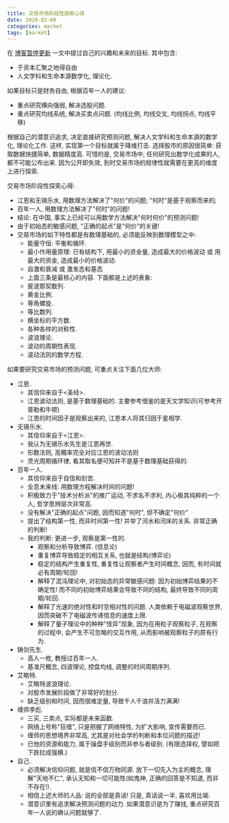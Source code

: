 ```yaml
---
title: 交易市场阶段性探索心得
date: 2020-02-09
categories: market
tags: [market]
---
```


在 [博客暂停更新](https://draapho.github.io/2018/04/12/1815-suspend/) 一文中提过自己的兴趣和未来的目标. 其中包含:
- 于资本汇聚之地得自由
- 人文学科和生命本源数学化, 理论化.


如果目标只是财务自由, 根据百年一人的建议:
- 重点研究横向强弱, 解决选股问题.
- 重点研究均线系统, 解决买卖点问题. (均线比例, 均线交叉, 均线拐点, 均线平移)


根据自己的潜意识追求, 决定直接研究预测问题, 解决人文学科和生命本源的数学化, 理论化工作.
这样, 实现第一个目标就属于降维打击.
选择股市的原因很简单: 获取数据快捷简单, 数据精度高.
可惜的是, 交易市场中, 任何研究出数学化成果的人, 都不可能公布出来.
因为公开即失效, 到时交易市场的规律性就需要在更高的维度上进行探索.



交易市场阶段性探索心得:
- 江恩和无锡乐水, 用数理方法解决了"何价"的问题; "何时"是基于观察而来的; 
- 百年一人, 用数理方法解决了"何时"的问题!
- 结论: 在中国, 事实上已经可以用数学方法解决"何时何价"的预测问题!
- 由于初始态的敏感问题, "正确的起点"是"何价"的关键!
- 交易市场的如下特性都是有数理基础的, 必须能反映到数理模型之中:
    - 能量守恒: 平衡和循环.
    - 最小作用量原理: 已有结构下, 用最小的资金量, 造成最大的价格波动 或 用最大的资金, 造成最小的价格波动.
    - 自激和衰减 或 激发态和基态
    - 上面三条是最核心的内容. 下面都是上述的表象:
    - 斐波那契数列.
    - 黄金比例.
    - 等角螺旋.
    - 等比数列.
    - 横坐标的平方数.
    - 各种各样的对称性.
    - 波浪理论.
    - 波动的周期性表现.
    - 波动法则的数学方程.

    

如果要研究交易市场的预测问题, 可重点关注下面几位大师:
- 江恩. 
    - 其信仰来自于<圣经>.
    - 江恩波动法则, 是基于数理基础的. 主要参考借鉴的是天文学知识(可参考开普勒和牛顿)
    - 江恩的时间因子是观察出来的, 江恩本人将其归因于星相学.
- 无锡乐水. 
    - 其信仰来自于<江恩>.
    - 我认为无锡乐水先生是江恩再世.
    - 形数法则, 高概率完全对应江恩的波动法则
    - 灵光周期循环律, 看其取名便可知并不是基于数理基础获得的.
- 百年一人. 
    - 其信仰来自于自信和刻苦.
    - 全息未来线: 用数理方程解决时间的问题! 
    - 积极致力于"技术分析派"的推广运动, 不求名不求利, 内心极其纯粹的一个人, 哲学思辨层次非常高.
    - 没有解决"正确的起点"问题, 因而知道"何时", 但不确定"何价"
    - 提出了结构第一性, 而非时间第一性! 并举了河水和河床的关系. 非常正确的判断!
    - 我的判断: 更进一步, 观察是第一性的. 
        - 观察和分析导致博弈. (信息论)
        - 重复博弈导致稳定的相互关系, 也就是结构(博弈论)
        - 稳定的结构产生重复性, 重复性让观察者产生时间概念, 因而, 有时间就必有周期/轮回!
        - 解释了混沌理论中, 对初始态的异常敏感问题: 因为初始博弈结果的不确定性! 而不同的初始博弈结果会导致不同的结构, 最终导致不同的周期/轮回.
        - 解释了光速的绝对性和时空相对性的问题. 人类依赖于电磁波观察世界, 因而突破不了电磁波传递信息的速度上限.
        - 解释了量子理论中的种种"怪异"现象, 因为在用粒子观察粒子, 在观察的过程中, 会产生不可忽略的交互作用, 从而影响被观察粒子的原有行为.
- 铸剑先生. 
    - 高人一枚, 教授过百年一人.
    - 基准尺概念, 四波理论, 控盘均线, 调整的时间周期序列.
- 艾略特.
    - 艾略特波浪理论.
    - 对股市发展阶段做了非常好的划分.
    - 缺乏级别和时间, 因而很难定量, 导致千人千浪并活力满满!
- 缠师李彪.
    - 三买, 三卖点, 实际都是未来函数.
    - 网络上号称"狂缠", 只是把握了网络特性, 为扩大影响, 宣传需要而已.
    - 缠师的思想境界非常高, 尤其是对社会学的判断和本位问题的描述!
    - 已他的资源和能力, 属于操盘手级别而非参与者级别. (有限选择权, 譬如把下跌拉成强横.)
- 自己.
    - 必须解决信仰问题, 就是信不信万物同源. 放下一切先入为主的概念, 理解"天地不仁", 承认无知和一切可能性(如鬼神, 正确的回答是不知道, 而非不存在!).
    - 相信上述大师的人品: 说的全部是真话! 只是, 真话说一半, 喜欢用比喻.
    - 潜意识里有追求解决预测问题的动力. 如果潜意识是为了赚钱, 重点研究百年一人说的确认问题就够了.
    

    